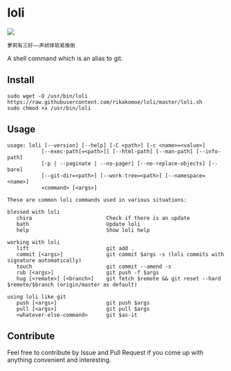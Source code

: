 # loli

![](https://img.shields.io/badge/dynamic/json.svg?label=version&url=https%3A%2F%2Fraw.githubusercontent.com%2Frikakomoe%2Floli%2Fmaster%2Fversion.json&query=%24.version&colorB=de698c)

```
萝莉有三好——声娇体软易推倒
```

A shell command which is an alias to git.

## Install

```
sudo wget -O /usr/bin/loli https://raw.githubusercontent.com/rikakomoe/loli/master/loli.sh
sudo chmod +x /usr/bin/loli
```

## Usage
```
usage: loli [--version] [--help] [-C <path>] [-c <name>=<value>]
           [--exec-path[=<path>]] [--html-path] [--man-path] [--info-path]
           [-p | --paginate | --no-pager] [--no-replace-objects] [--bare]
           [--git-dir=<path>] [--work-tree=<path>] [--namespace=<name>]
           <command> [<args>]

These are common loli commands used in various situations:

blessed with loli
   chira                        Check if there is an update
   bath                         Update loli
   help                         Show loli help
   
working with loli
   lift                         git add .
   commit [<args>]              git commit $args -s (loli commits with signature automatically)
   touch                        git commit --amend -s
   rub [<args>]                 git push -f $args
   hug [<remote>] [<branch>]    git fetch $remote && git reset --hard $remote/$branch (origin/master as default)
   
using loli like git
   push [<args>]                git push $args
   pull [<args>]                git pull $args
   <whatever-else-command>      git $as-it
```

## Contribute

Feel free to contribute by Issue and Pull Request if you come up with anything convenient and interesting.
